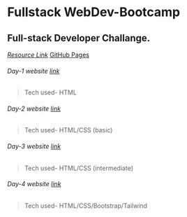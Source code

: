 # Fullstack WebDev-Bootcamp

## Full-stack Developer Challange.

_[Resource Link](https://docs.google.com/document/d/1ug1kzUcebpr21s6XhDCcuA3hE0cwOytYUS6HGZqfSog/edit?usp=sharing)_
[GitHub Pages](https://pages.github.com/)

###### Day-1 website [link](https://raeskaa.github.io/Portfolio-Day-1/)

> Tech used- HTML

###### Day-2 website [link](https://raeskaa.github.io/Portfolio-Day2/)

> Tech used- HTML/CSS (basic)

###### Day-3 website [link](https://raeskaa.github.io/Imtiaz-Ali-Day3/)

> Tech used- HTML/CSS (intermediate)

###### Day-4 website [link](https://raeskaa.github.io/tindog/)

> Tech used- HTML/CSS/Bootstrap/Tailwind
